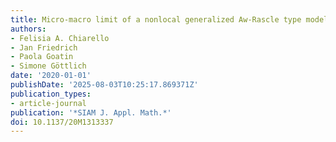 ```yaml
---
title: Micro-macro limit of a nonlocal generalized Aw-Rascle type model
authors:
- Felisia A. Chiarello
- Jan Friedrich
- Paola Goatin
- Simone Göttlich
date: '2020-01-01'
publishDate: '2025-08-03T10:25:17.869371Z'
publication_types:
- article-journal
publication: '*SIAM J. Appl. Math.*'
doi: 10.1137/20M1313337
---
```

